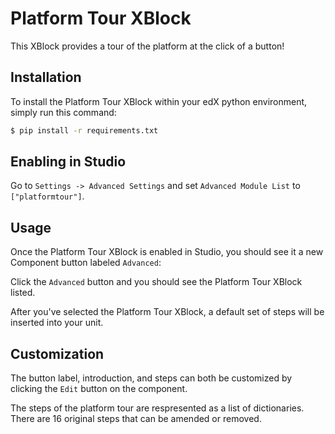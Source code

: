 Platform Tour XBlock
===========
This XBlock provides a tour of the platform at the click of a button!

Installation
------------
To install the Platform Tour XBlock within your edX python environment, simply run this command:

```bash
$ pip install -r requirements.txt
```

Enabling in Studio
------------------
Go to `Settings -> Advanced Settings` and set `Advanced Module List` to `["platformtour"]`.

Usage
------------------
Once the Platform Tour XBlock is enabled in Studio, you should see it a new Component button labeled `Advanced`:

Click the `Advanced` button and you should see the Platform Tour XBlock listed.

After you've selected the Platform Tour XBlock, a default set of steps will be inserted into your unit.

Customization
-------------
The button label, introduction, and steps can both be customized by clicking the `Edit` button on the component.

The steps of the platform tour are respresented as a list of dictionaries. There
are 16 original steps that can be amended or removed.

